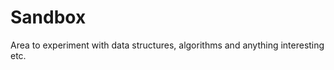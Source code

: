 Sandbox
=======

Area to experiment with data structures, algorithms and anything interesting etc. 
